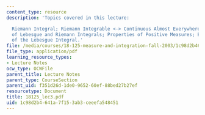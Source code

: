 ```yaml
---
content_type: resource
description: 'Topics covered in this lecture:

  Riemann Integral; Riemann Integrable <-> Continuous Almost Everywhere; Comparison
  of Lebesgue and Riemann Integrals; Properties of Positive Measures; Elementary Properties
  of the Lebesgue Integral.'
file: /media/courses/18-125-measure-and-integration-fall-2003/1c98d2b4641a7f153ab3ceeefa548451_18125_lec3.pdf
file_type: application/pdf
learning_resource_types:
- Lecture Notes
ocw_type: OCWFile
parent_title: Lecture Notes
parent_type: CourseSection
parent_uid: f351d26d-1de0-9652-60ef-88bed27b27ef
resourcetype: Document
title: 18125_lec3.pdf
uid: 1c98d2b4-641a-7f15-3ab3-ceeefa548451
---
```

